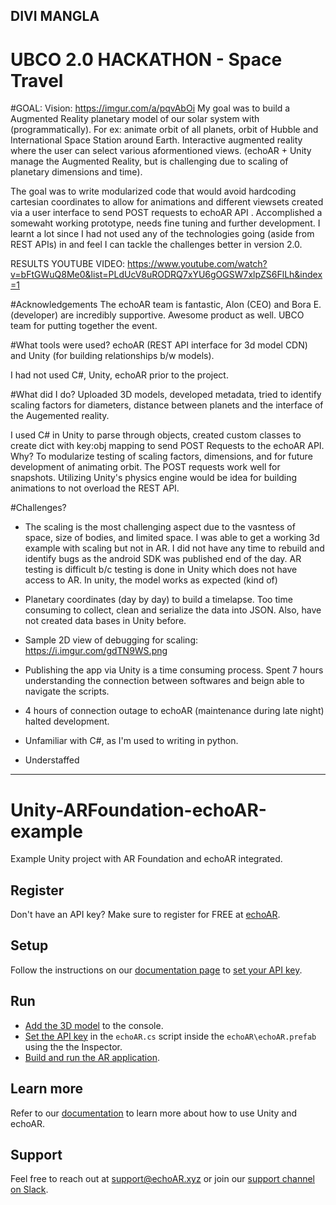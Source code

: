 ## DIVI MANGLA  
# UBCO 2.0 HACKATHON - Space Travel

#GOAL:
        Vision: https://imgur.com/a/pqvAbOi
My goal was to build a Augmented Reality planetary model of our solar system with (programmatically). For ex: animate orbit of all planets, orbit of Hubble and International Space Station around Earth. Interactive augmented reality where the user can select various aformentioned views. (echoAR + Unity manage the Augmented Reality, but is challenging due to scaling of planetary dimensions and time).

The goal was to write modularized code that would avoid hardcoding cartesian coordinates to allow for animations and different viewsets created via a user interface to send POST requests to echoAR API . Accomplished a somewaht working prototype, needs fine tuning and further development. I learnt a lot since I had not used any of the technologies going (aside from REST APIs) in and feel I can tackle the challenges better in version 2.0. 

RESULTS YOUTUBE VIDEO: https://www.youtube.com/watch?v=bFtGWuQ8Me0&list=PLdUcV8uRODRQ7xYU6gOGSW7xlpZS6FlLh&index=1

#Acknowledgements
The echoAR team is fantastic, Alon (CEO) and Bora E. (developer) are incredibly supportive. Awesome product as well. UBCO team for putting together the event.


#What tools were used? 
echoAR (REST API interface for 3d model CDN) and Unity (for building relationships b/w models).  

I had not used C#, Unity, echoAR prior to the project. 

#What did I do?
Uploaded 3D models, developed metadata, tried to identify scaling factors for diameters, distance between planets and the interface of the Augemented reality. 

I used C# in Unity to parse through objects, created custom classes to create dict with key:obj mapping to send POST Requests to the echoAR API. Why? To modularize testing of scaling factors, dimensions, and for future development of animating orbit. The POST requests work well for snapshots. Utilizing Unity's physics engine would be idea for building animations to not overload the REST API.

#Challenges?
- The scaling is the most challenging aspect due to the vasntess of space, size of bodies, and limited space. I was able to get a working 3d example with scaling but not in AR. I did not have any time to rebuild and identify bugs as the android SDK was published end of the day. AR testing is difficult b/c testing is done in Unity which does not have access to AR. In unity, the model works as expected (kind of) 

- Planetary coordinates (day by day) to build a timelapse. Too time consuming to collect, clean and serialize the data into JSON. Also, have not created data bases in Unity before.

- Sample 2D view of debugging for scaling: https://i.imgur.com/gdTN9WS.png

- Publishing the app via Unity is a time consuming process. Spent 7 hours understanding the connection between softwares and beign able to navigate the scripts.

- 4 hours of connection outage to echoAR (maintenance during late night) halted development.

- Unfamiliar with C#, as I'm used to writing in python. 

- Understaffed



-----------------------------------------------------------------



# Unity-ARFoundation-echoAR-example
Example Unity project with AR Foundation and echoAR integrated.

## Register
Don't have an API key? Make sure to register for FREE at [echoAR](https://console.echoar.xyz/#/auth/register).

## Setup
Follow the instructions on our [documentation page](https://docs.echoar.xyz/unity/adding-ar-capabilities) to [set your API key](https://docs.echoar.xyz/unity/adding-ar-capabilities#3-set-you-api-key).

## Run
* [Add the 3D model](https://docs.echoar.xyz/quickstart/add-a-3d-model) to the console.
* [Set the API key](https://docs.echoar.xyz/unity/using-the-sdk) in the `echoAR.cs` script inside the `echoAR\echoAR.prefab` using the the Inspector.
* [Build and run the AR application](https://docs.echoar.xyz/unity/adding-ar-capabilities#4-build-and-run-the-ar-application).

## Learn more
Refer to our [documentation](https://docs.echoar.xyz/unity/) to learn more about how to use Unity and echoAR.

## Support
Feel free to reach out at [support@echoAR.xyz](mailto:support@echoAR.xyz) or join our [support channel on Slack](https://join.slack.com/t/echoar/shared_invite/enQtNTg4NjI5NjM3OTc1LWU1M2M2MTNlNTM3NGY1YTUxYmY3ZDNjNTc3YjA5M2QyNGZiOTgzMjVmZWZmZmFjNGJjYTcxZjhhNzk3YjNhNjE).
